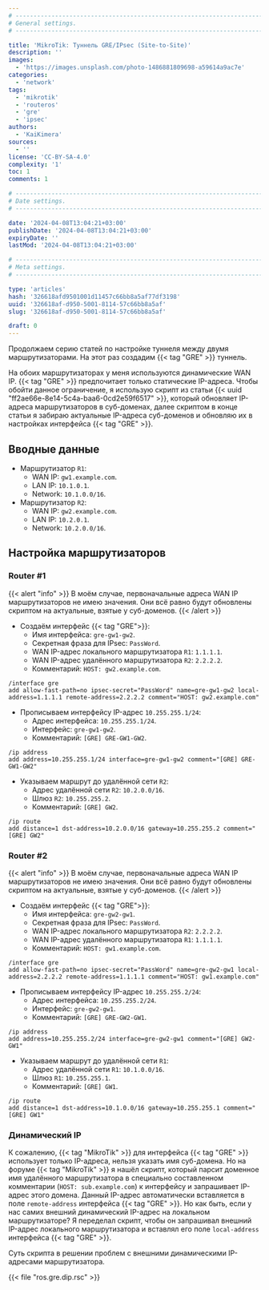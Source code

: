 ```yaml
---
# -------------------------------------------------------------------------------------------------------------------- #
# General settings.
# -------------------------------------------------------------------------------------------------------------------- #

title: 'MikroTik: Туннель GRE/IPsec (Site-to-Site)'
description: ''
images:
  - 'https://images.unsplash.com/photo-1486881809698-a59614a9ac7e'
categories:
  - 'network'
tags:
  - 'mikrotik'
  - 'routeros'
  - 'gre'
  - 'ipsec'
authors:
  - 'KaiKimera'
sources:
  - ''
license: 'CC-BY-SA-4.0'
complexity: '1'
toc: 1
comments: 1

# -------------------------------------------------------------------------------------------------------------------- #
# Date settings.
# -------------------------------------------------------------------------------------------------------------------- #

date: '2024-04-08T13:04:21+03:00'
publishDate: '2024-04-08T13:04:21+03:00'
expiryDate: ''
lastMod: '2024-04-08T13:04:21+03:00'

# -------------------------------------------------------------------------------------------------------------------- #
# Meta settings.
# -------------------------------------------------------------------------------------------------------------------- #

type: 'articles'
hash: '326618afd9501001d11457c66bb8a5af77df3198'
uuid: '326618af-d950-5001-8114-57c66bb8a5af'
slug: '326618af-d950-5001-8114-57c66bb8a5af'

draft: 0
---
```


Продолжаем серию статей по настройке туннеля между двумя маршрутизаторами. На этот раз создадим {{< tag "GRE" >}} туннель.

<!--more-->

На обоих маршрутизаторах у меня используются динамические WAN IP. {{< tag "GRE" >}} предпочитает только статические IP-адреса. Чтобы обойти данное ограничение, я использую скрипт из статьи {{< uuid "ff2ae66e-8e14-5c4a-baa6-0cd2e59f6517" >}}, который обновляет IP-адреса маршрутизаторов в суб-доменах, далее скриптом в конце статьи я забираю актуальные IP-адреса суб-доменов и обновляю их в настройках интерфейса {{< tag "GRE" >}}.

## Вводные данные

- Маршрутизатор `R1`:
  - WAN IP: `gw1.example.com`.
  - LAN IP: `10.1.0.1`.
  - Network: `10.1.0.0/16`.
- Маршрутизатор `R2`:
  - WAN IP: `gw2.example.com`.
  - LAN IP: `10.2.0.1`.
  - Network: `10.2.0.0/16`.

## Настройка маршрутизаторов

### Router #1

{{< alert "info" >}}
В моём случае, первоначальные адреса WAN IP маршрутизаторов не имею значения. Они всё равно будут обновлены скриптом на актуальные, взятые у суб-доменов.
{{< /alert >}}

- Создаём интерфейс {{< tag "GRE">}}:
  - Имя интерфейса: `gre-gw1-gw2`.
  - Секретная фраза для IPsec: `PassWord`.
  - WAN IP-адрес локального маршрутизатора `R1`: `1.1.1.1`.
  - WAN IP-адрес удалённого маршрутизатора `R2`: `2.2.2.2`.
  - Комментарий: `HOST: gw2.example.com`.

```routeros
/interface gre
add allow-fast-path=no ipsec-secret="PassWord" name=gre-gw1-gw2 local-address=1.1.1.1 remote-address=2.2.2.2 comment="HOST: gw2.example.com"
```

- Прописываем интерфейсу IP-адрес `10.255.255.1/24`:
  - Адрес интерфейса: `10.255.255.1/24`.
  - Интерфейс: `gre-gw1-gw2`.
  - Комментарий: `[GRE] GRE-GW1-GW2`.

```routeros
/ip address
add address=10.255.255.1/24 interface=gre-gw1-gw2 comment="[GRE] GRE-GW1-GW2"
```

- Указываем маршрут до удалённой сети `R2`:
  - Адрес удалённой сети `R2`: `10.2.0.0/16`.
  - Шлюз `R2`: `10.255.255.2`.
  - Комментарий: `[GRE] GW2`.

```routeros
/ip route
add distance=1 dst-address=10.2.0.0/16 gateway=10.255.255.2 comment="[GRE] GW2"
```

### Router #2

{{< alert "info" >}}
В моём случае, первоначальные адреса WAN IP маршрутизаторов не имею значения. Они всё равно будут обновлены скриптом на актуальные, взятые у суб-доменов.
{{< /alert >}}

- Создаём интерфейс {{< tag "GRE">}}:
  - Имя интерфейса: `gre-gw2-gw1`.
  - Секретная фраза для IPsec: `PassWord`.
  - WAN IP-адрес локального маршрутизатора `R2`: `2.2.2.2`.
  - WAN IP-адрес удалённого маршрутизатора `R1`: `1.1.1.1`.
  - Комментарий: `HOST: gw1.example.com`.

```routeros
/interface gre
add allow-fast-path=no ipsec-secret="PassWord" name=gre-gw2-gw1 local-address=2.2.2.2 remote-address=1.1.1.1 comment="HOST: gw1.example.com"
```

- Прописываем интерфейсу IP-адрес `10.255.255.2/24`:
  - Адрес интерфейса: `10.255.255.2/24`.
  - Интерфейс: `gre-gw2-gw1`.
  - Комментарий: `[GRE] GRE-GW2-GW1`.

```routeros
/ip address
add address=10.255.255.2/24 interface=gre-gw2-gw1 comment="[GRE] GW2-GW1"
```

- Указываем маршрут до удалённой сети `R1`:
  - Адрес удалённой сети `R1`: `10.1.0.0/16`.
  - Шлюз `R1`: `10.255.255.1`.
  - Комментарий: `[GRE] GW1`.

```routeros
/ip route
add distance=1 dst-address=10.1.0.0/16 gateway=10.255.255.1 comment="[GRE] GW1"
```

### Динамический IP

К сожалению, {{< tag "MikroTik" >}} для интерфейса {{< tag "GRE" >}} использует только IP-адреса, нельзя указать имя суб-домена. Но на форуме {{< tag "MikroTik" >}} я нашёл скрипт, который парсит доменное имя удалённого маршрутизатора в специально составленном комментарии (`HOST: sub.example.com`) к интерфейсу и запрашивает IP-адрес этого домена. Данный IP-адрес автоматически вставляется в поле `remote-address` интерфейса {{< tag "GRE" >}}. Но как быть, если у нас самих внешний динамический IP-адрес на локальном маршрутизаторе? Я переделал скрипт, чтобы он запрашивал внешний IP-адрес локального маршрутизатора и вставлял его поле `local-address` интерфейса {{< tag "GRE" >}}.

Суть скрипта в решении проблем с внешними динамическими IP-адресами маршрутизатора.

{{< file "ros.gre.dip.rsc" >}}
